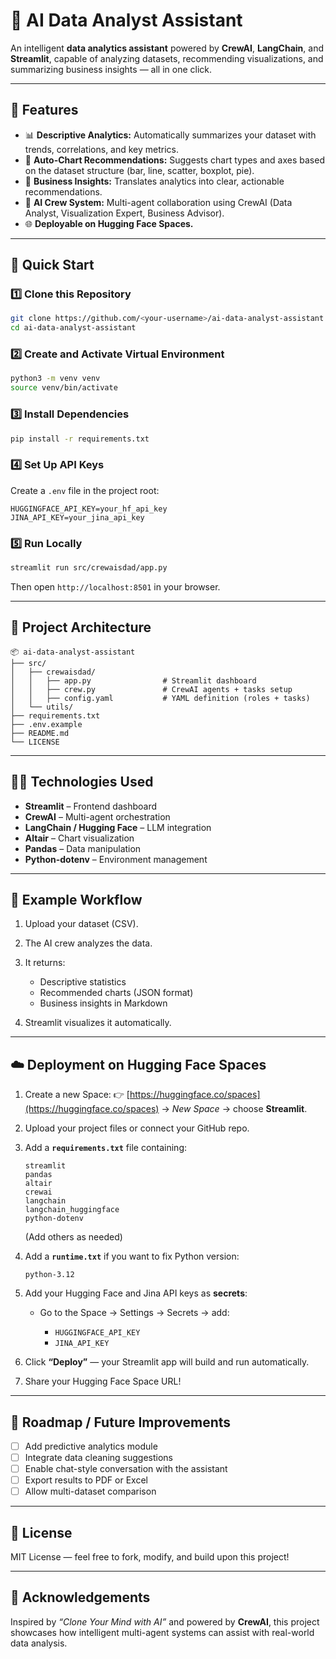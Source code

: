 # 🤖 AI Data Analyst Assistant

An intelligent **data analytics assistant** powered by **CrewAI**, **LangChain**, and **Streamlit**, capable of analyzing datasets, recommending visualizations, and summarizing business insights — all in one click.

---

## 🧩 Features

* 📊 **Descriptive Analytics:** Automatically summarizes your dataset with trends, correlations, and key metrics.
* 🎨 **Auto-Chart Recommendations:** Suggests chart types and axes based on the dataset structure (bar, line, scatter, boxplot, pie).
* 💼 **Business Insights:** Translates analytics into clear, actionable recommendations.
* 🧠 **AI Crew System:** Multi-agent collaboration using CrewAI (Data Analyst, Visualization Expert, Business Advisor).
* 🌐 **Deployable on Hugging Face Spaces.**

---

## 🚀 Quick Start

### 1️⃣ Clone this Repository

```bash
git clone https://github.com/<your-username>/ai-data-analyst-assistant.git
cd ai-data-analyst-assistant
```

### 2️⃣ Create and Activate Virtual Environment

```bash
python3 -m venv venv
source venv/bin/activate
```

### 3️⃣ Install Dependencies

```bash
pip install -r requirements.txt
```

### 4️⃣ Set Up API Keys

Create a `.env` file in the project root:

```
HUGGINGFACE_API_KEY=your_hf_api_key
JINA_API_KEY=your_jina_api_key
```

### 5️⃣ Run Locally

```bash
streamlit run src/crewaisdad/app.py
```

Then open `http://localhost:8501` in your browser.

---

## 🧠 Project Architecture

```
📦 ai-data-analyst-assistant
├── src/
│   ├── crewaisdad/
│   │   ├── app.py                # Streamlit dashboard
│   │   ├── crew.py               # CrewAI agents + tasks setup
│   │   ├── config.yaml           # YAML definition (roles + tasks)
│   └── utils/
├── requirements.txt
├── .env.example
├── README.md
└── LICENSE
```

---

## 🧑‍💻 Technologies Used

* **Streamlit** – Frontend dashboard
* **CrewAI** – Multi-agent orchestration
* **LangChain / Hugging Face** – LLM integration
* **Altair** – Chart visualization
* **Pandas** – Data manipulation
* **Python-dotenv** – Environment management

---

## 🧱 Example Workflow

1. Upload your dataset (CSV).
2. The AI crew analyzes the data.
3. It returns:

   * Descriptive statistics
   * Recommended charts (JSON format)
   * Business insights in Markdown
4. Streamlit visualizes it automatically.

---

## ☁️ Deployment on Hugging Face Spaces

1. Create a new Space:
   👉 [https://huggingface.co/spaces](https://huggingface.co/spaces) → *New Space* → choose **Streamlit**.

2. Upload your project files or connect your GitHub repo.

3. Add a **`requirements.txt`** file containing:

   ```
   streamlit
   pandas
   altair
   crewai
   langchain
   langchain_huggingface
   python-dotenv
   ```

   (Add others as needed)

4. Add a **`runtime.txt`** if you want to fix Python version:

   ```
   python-3.12
   ```

5. Add your Hugging Face and Jina API keys as **secrets**:

   * Go to the Space → Settings → Secrets → add:

     * `HUGGINGFACE_API_KEY`
     * `JINA_API_KEY`

6. Click **“Deploy”** — your Streamlit app will build and run automatically.

7. Share your Hugging Face Space URL!

---

## 📢 Roadmap / Future Improvements

* [ ] Add predictive analytics module
* [ ] Integrate data cleaning suggestions
* [ ] Enable chat-style conversation with the assistant
* [ ] Export results to PDF or Excel
* [ ] Allow multi-dataset comparison

---

## 📄 License

MIT License — feel free to fork, modify, and build upon this project!

---

## 🌟 Acknowledgements

Inspired by *“Clone Your Mind with AI”* and powered by **CrewAI**, this project showcases how intelligent multi-agent systems can assist with real-world data analysis.
